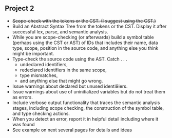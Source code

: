 ## Project 2

- ~~Scope-check with the tokens or the CST. (I suggest using the CST.)~~
- Build an Abstract Syntax Tree from the tokens or the CST. Display it after successful lex, 
parse, and semantic analysis. 
- While you are scope-checking (or afterwards) build a symbol table (perhaps using the 
CST or AST) of IDs that includes their name, data type, scope, position in the source 
code, and anything else you think might be important. 
- Type-check the source code using the AST. Catch . . . 
  - undeclared identifiers, 
  - redeclared identifiers in the same scope,
  - type mismatches, 
  - and anything else that might go wrong.  
- Issue warnings about declared but unused identi9iers.  
- Issue warnings about use of uninitialized variables but do not treat them as errors. 
- Include verbose output functionality that traces the semantic analysis stages, including 
scope checking, the construction of the symbol table, and type checking actions.  
- When you detect an error, report it in helpful detail including where it was found
- See example on next several pages for details and ideas
